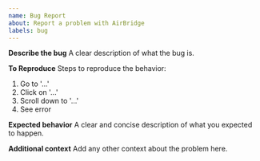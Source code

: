 ```yaml
---
name: Bug Report
about: Report a problem with AirBridge
labels: bug
---
```


**Describe the bug**
A clear description of what the bug is.

**To Reproduce**
Steps to reproduce the behavior:
1. Go to '...'
2. Click on '...'
3. Scroll down to '...'
4. See error

**Expected behavior**
A clear and concise description of what you expected to happen.

**Additional context**
Add any other context about the problem here.
